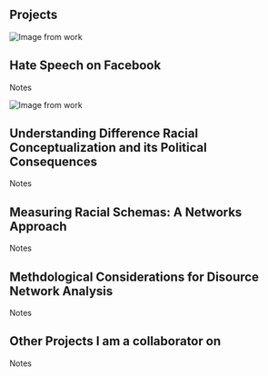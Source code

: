 Projects
---

![Image from work](https://hartmannbs.github.io/socnerd/img/pic.jpeg)

## Hate Speech on Facebook ##
Notes

![Image from work](https://hartmannbs.github.io/socnerd/img/ideological_alignment.jpeg)

## Understanding Difference Racial Conceptualization and its Political Consequences ##
Notes 

## Measuring Racial Schemas: A Networks Approach ##
Notes

## Methdological Considerations for Disource Network Analysis ##
Notes 

## Other Projects I am a collaborator on ##
Notes
